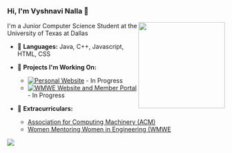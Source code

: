 ### Hi, I'm Vyshnavi Nalla 👋
<img align='right' src='https://user-images.githubusercontent.com/5713670/87202985-820dcb80-c2b6-11ea-9f56-7ec461c497c3.gif' width='200"'>

I'm a Junior Computer Science Student at the University of Texas at Dallas

- 🧠 **Languages:** Java, C++, Javascript, HTML, CSS
- 💪 **Projects I'm Working On:**

  - [![Personal Website](https://img.shields.io/badge/Personal_Website-ff69b4)](https://github.com/vaishunall/website) - In Progress
  - [![WMWE Website and Member Portal](https://img.shields.io/badge/WMWE_Website_and_Member_Portal-02AEEF)](https://github.com/wmwe/wmwe-website) - In Progress
- 🍚 **Extracurriculars:**
  - [Association for Computing Machinery (ACM)](https://acmutd.co/)
  - [Women Mentoring Women in Engineering (WMWE](https://www.linkedin.com/in/wmweatutd/)


![](https://komarev.com/ghpvc/?username=vaishunall&color=green)
